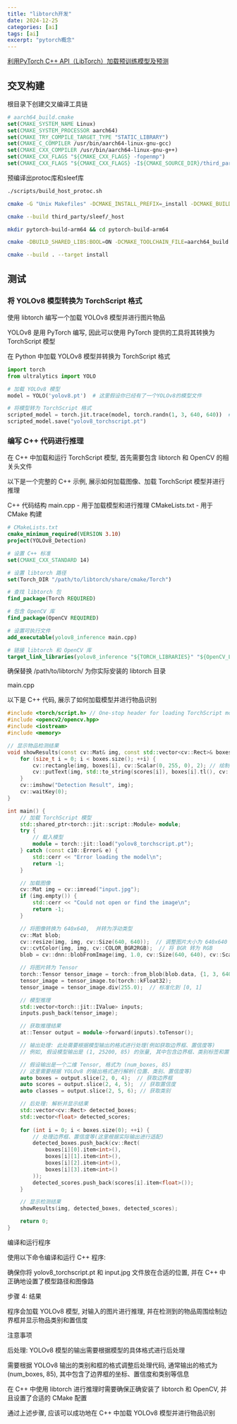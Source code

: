 ```yaml
---
title: "libtorch开发"
date: 2024-12-25
categories: [ai]
tags: [ai]
excerpt: "pytorch概念"
---
```


[利用PyTorch C++ API（LibTorch）加载预训练模型及预测](https://blog.csdn.net/weixin_44278406/article/details/103637160)

## 交叉构建

根目录下创建交叉编译工具链

```cmake
# aarch64_build.cmake
set(CMAKE_SYSTEM_NAME Linux)
set(CMAKE_SYSTEM_PROCESSOR aarch64)
set(CMAKE_TRY_COMPILE_TARGET_TYPE "STATIC_LIBRARY")
set(CMAKE_C_COMPILER /usr/bin/aarch64-linux-gnu-gcc)
set(CMAKE_CXX_COMPILER /usr/bin/aarch64-linux-gnu-g++)
set(CMAKE_CXX_FLAGS "${CMAKE_CXX_FLAGS} -fopenmp")
set(CMAKE_CXX_FLAGS "${CMAKE_CXX_FLAGS} -I${CMAKE_SOURCE_DIR}/third_party/sleef/_host/include")
```

预编译出protoc库和sleef库

```sh
./scripts/build_host_protoc.sh
```

```sh
cmake -G "Unix Makefiles" -DCMAKE_INSTALL_PREFIX=_install -DCMAKE_BUILD_TYPE=Release -DBUILD_TESTS=OFF -B third_party/sleef/_host
```

```sh
cmake --build third_party/sleef/_host
```

```sh
mkdir pytorch-build-arm64 && cd pytorch-build-arm64

cmake -DBUILD_SHARED_LIBS:BOOL=ON -DCMAKE_TOOLCHAIN_FILE=aarch64_build.cmake -DUSE_MKLDNN=OFF -DUSE_QNNPACK=OFF -DUSE_PYTORCH_QNNPACK=OFF -DBUILD_TEST=OFF -DUSE_NNPACK=OFF -DCAFFE2_CUSTOM_PROTOC_EXECUTABLE=$HOME/pytorch/build_host_protoc/bin/protoc -DNATIVE_BUILD_DIR=$HOME/pytorch/third_party/sleef/_host -DCMAKE_BUILD_TYPE:STRING=Release -DPYTHON_EXECUTABLE:PATH="/usr/bin/python3" -DCMAKE_INSTALL_PREFIX:PATH=install_aarch64 ../

cmake --build . --target install
```

## 测试

### 将 YOLOv8 模型转换为 TorchScript 格式

使用 libtorch 编写一个加载 YOLOv8 模型并进行图片物品

YOLOv8 是用 PyTorch 编写, 因此可以使用 PyTorch 提供的工具将其转换为 TorchScript 模型

在 Python 中加载 YOLOv8 模型并转换为 TorchScript 格式

```py
import torch
from ultralytics import YOLO

# 加载 YOLOv8 模型
model = YOLO('yolov8.pt')  # 这里假设你已经有了一个YOLOv8的模型文件

# 将模型转为 TorchScript 格式
scripted_model = torch.jit.trace(model, torch.randn(1, 3, 640, 640))  # 输入一个虚拟的图像 tensor
scripted_model.save("yolov8_torchscript.pt")
```

### 编写 C++ 代码进行推理

在 C++ 中加载和运行 TorchScript 模型, 首先需要包含 libtorch 和 OpenCV 的相关头文件

以下是一个完整的 C++ 示例, 展示如何加载图像、加载 TorchScript 模型并进行推理

C++ 代码结构
main.cpp - 用于加载模型和进行推理
CMakeLists.txt - 用于 CMake 构建

```cmake
# CMakeLists.txt
cmake_minimum_required(VERSION 3.10)
project(YOLOv8_Detection)

# 设置 C++ 标准
set(CMAKE_CXX_STANDARD 14)

# 设置 libtorch 路径
set(Torch_DIR "/path/to/libtorch/share/cmake/Torch")

# 查找 libtorch 包
find_package(Torch REQUIRED)

# 包含 OpenCV 库
find_package(OpenCV REQUIRED)

# 设置可执行文件
add_executable(yolov8_inference main.cpp)

# 链接 libtorch 和 OpenCV 库
target_link_libraries(yolov8_inference "${TORCH_LIBRARIES}" "${OpenCV_LIBS}")
```

确保替换 /path/to/libtorch/ 为你实际安装的 libtorch 目录

main.cpp

以下是 C++ 代码, 展示了如何加载模型并进行物品识别

```c++
#include <torch/script.h> // One-stop header for loading TorchScript models.
#include <opencv2/opencv.hpp>
#include <iostream>
#include <memory>

// 显示物品检测结果
void showResults(const cv::Mat& img, const std::vector<cv::Rect>& boxes, const std::vector<float>& scores) {
    for (size_t i = 0; i < boxes.size(); ++i) {
        cv::rectangle(img, boxes[i], cv::Scalar(0, 255, 0), 2); // 绘制矩形框
        cv::putText(img, std::to_string(scores[i]), boxes[i].tl(), cv::FONT_HERSHEY_SIMPLEX, 1.0, cv::Scalar(0, 255, 0), 2);
    }
    cv::imshow("Detection Result", img);
    cv::waitKey(0);
}

int main() {
    // 加载 TorchScript 模型
    std::shared_ptr<torch::jit::script::Module> module;
    try {
        // 载入模型
        module = torch::jit::load("yolov8_torchscript.pt");
    } catch (const c10::Error& e) {
        std::cerr << "Error loading the model\n";
        return -1;
    }

    // 加载图像
    cv::Mat img = cv::imread("input.jpg");
    if (img.empty()) {
        std::cerr << "Could not open or find the image\n";
        return -1;
    }

    // 将图像转换为 640x640,  并转为浮动类型
    cv::Mat blob;
    cv::resize(img, img, cv::Size(640, 640));  // 调整图片大小为 640x640
    cv::cvtColor(img, img, cv::COLOR_BGR2RGB);  // 将 BGR 转为 RGB
    blob = cv::dnn::blobFromImage(img, 1.0, cv::Size(640, 640), cv::Scalar(0, 0, 0), true, false);

    // 将图片转为 Tensor
    torch::Tensor tensor_image = torch::from_blob(blob.data, {1, 3, 640, 640}, torch::kByte);
    tensor_image = tensor_image.to(torch::kFloat32);
    tensor_image = tensor_image.div(255.0);  // 标准化到 [0, 1]

    // 模型推理
    std::vector<torch::jit::IValue> inputs;
    inputs.push_back(tensor_image);

    // 获取推理结果
    at::Tensor output = module->forward(inputs).toTensor();

    // 输出处理: 此处需要根据模型输出的格式进行处理(例如获取边界框、置信度等)
    // 例如, 假设模型输出是 (1, 25200, 85) 的张量, 其中包含边界框、类别标签和置信度

    // 假设输出是一个二维 Tensor, 格式为 (num_boxes, 85)
    // 这里需要根据 YOLOv8 的输出格式进行解析(位置、类别、置信度等)
    auto boxes = output.slice(2, 0, 4);  // 获取边界框
    auto scores = output.slice(2, 4, 5);  // 获取置信度
    auto classes = output.slice(2, 5, 6); // 获取类别

    // 后处理: 解析并显示结果
    std::vector<cv::Rect> detected_boxes;
    std::vector<float> detected_scores;
    
    for (int i = 0; i < boxes.size(0); ++i) {
        // 处理边界框、置信度等(这里根据实际输出进行适配)
        detected_boxes.push_back(cv::Rect(
            boxes[i][0].item<int>(), 
            boxes[i][1].item<int>(), 
            boxes[i][2].item<int>(), 
            boxes[i][3].item<int>()
        ));
        detected_scores.push_back(scores[i].item<float>());
    }

    // 显示检测结果
    showResults(img, detected_boxes, detected_scores);

    return 0;
}
```

编译和运行程序

使用以下命令编译和运行 C++ 程序: 


确保你将 yolov8_torchscript.pt 和 input.jpg 文件放在合适的位置, 并在 C++ 中正确地设置了模型路径和图像路

步骤 4: 结果

程序会加载 YOLOv8 模型, 对输入的图片进行推理, 并在检测到的物品周围绘制边界框并显示物品类别和置信度

注意事项

后处理: YOLOv8 模型的输出需要根据模型的具体格式进行后处理

需要根据 YOLOv8 输出的类别和框的格式调整后处理代码, 通常输出的格式为 (num_boxes, 85), 其中包含了边界框的坐标、置信度和类别等信息

在 C++ 中使用 libtorch 进行推理时需要确保正确安装了 libtorch 和 OpenCV, 并且设置了合适的 CMake 配置

通过上述步骤, 应该可以成功地在 C++ 中加载 YOLOv8 模型并进行物品识别